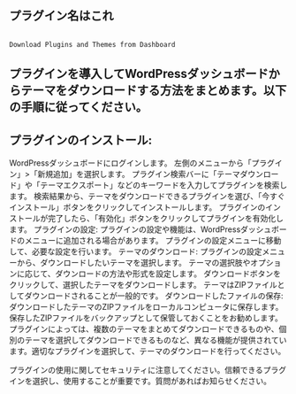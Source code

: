 ## プラグイン名はこれ
```

Download Plugins and Themes from Dashboard

```

## プラグインを導入してWordPressダッシュボードからテーマをダウンロードする方法をまとめます。以下の手順に従ってください。

## プラグインのインストール:
WordPressダッシュボードにログインします。
左側のメニューから「プラグイン」>「新規追加」を選択します。
プラグイン検索バーに「テーマダウンロード」や「テーマエクスポート」などのキーワードを入力してプラグインを検索します。
検索結果から、テーマをダウンロードできるプラグインを選び、「今すぐインストール」ボタンをクリックしてインストールします。
プラグインのインストールが完了したら、「有効化」ボタンをクリックしてプラグインを有効化します。
プラグインの設定:
プラグインの設定や機能は、WordPressダッシュボードのメニューに追加される場合があります。
プラグインの設定メニューに移動して、必要な設定を行います。
テーマのダウンロード:
プラグインの設定メニューから、ダウンロードしたいテーマを選択します。
テーマの選択肢やオプションに応じて、ダウンロードの方法や形式を設定します。
ダウンロードボタンをクリックして、選択したテーマをダウンロードします。
テーマはZIPファイルとしてダウンロードされることが一般的です。
ダウンロードしたファイルの保存:
ダウンロードしたテーマのZIPファイルをローカルコンピュータに保存します。
保存したZIPファイルをバックアップとして保管しておくことをお勧めします。
プラグインによっては、複数のテーマをまとめてダウンロードできるものや、個別のテーマを選択してダウンロードできるものなど、異なる機能が提供されています。適切なプラグインを選択して、テーマのダウンロードを行ってください。

プラグインの使用に関してセキュリティに注意してください。信頼できるプラグインを選択し、使用することが重要です。質問があればお知らせください。
